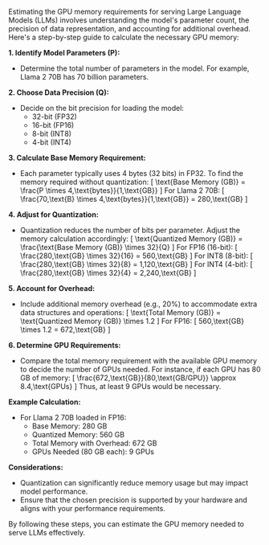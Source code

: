 Estimating the GPU memory requirements for serving Large Language Models (LLMs) involves understanding the model's parameter count, the precision of data representation, and accounting for additional overhead. Here's a step-by-step guide to calculate the necessary GPU memory:

**1. Identify Model Parameters (P):**
   - Determine the total number of parameters in the model. For example, Llama 2 70B has 70 billion parameters.

**2. Choose Data Precision (Q):**
   - Decide on the bit precision for loading the model:
     - 32-bit (FP32)
     - 16-bit (FP16)
     - 8-bit (INT8)
     - 4-bit (INT4)

**3. Calculate Base Memory Requirement:**
   - Each parameter typically uses 4 bytes (32 bits) in FP32. To find the memory required without quantization:
     \[
     \text{Base Memory (GB)} = \frac{P \times 4\,\text{bytes}}{1\,\text{GB}}
     \]
     For Llama 2 70B:
     \[
     \frac{70\,\text{B} \times 4\,\text{bytes}}{1\,\text{GB}} = 280\,\text{GB}
     \]

**4. Adjust for Quantization:**
   - Quantization reduces the number of bits per parameter. Adjust the memory calculation accordingly:
     \[
     \text{Quantized Memory (GB)} = \frac{\text{Base Memory (GB)} \times 32}{Q}
     \]
     For FP16 (16-bit):
     \[
     \frac{280\,\text{GB} \times 32}{16} = 560\,\text{GB}
     \]
     For INT8 (8-bit):
     \[
     \frac{280\,\text{GB} \times 32}{8} = 1,120\,\text{GB}
     \]
     For INT4 (4-bit):
     \[
     \frac{280\,\text{GB} \times 32}{4} = 2,240\,\text{GB}
     \]

**5. Account for Overhead:**
   - Include additional memory overhead (e.g., 20%) to accommodate extra data structures and operations:
     \[
     \text{Total Memory (GB)} = \text{Quantized Memory (GB)} \times 1.2
     \]
     For FP16:
     \[
     560\,\text{GB} \times 1.2 = 672\,\text{GB}
     \]

**6. Determine GPU Requirements:**
   - Compare the total memory requirement with the available GPU memory to decide the number of GPUs needed. For instance, if each GPU has 80 GB of memory:
     \[
     \frac{672\,\text{GB}}{80\,\text{GB/GPU}} \approx 8.4\,\text{GPUs}
     \]
     Thus, at least 9 GPUs would be necessary.

**Example Calculation:**
   - For Llama 2 70B loaded in FP16:
     - Base Memory: 280 GB
     - Quantized Memory: 560 GB
     - Total Memory with Overhead: 672 GB
     - GPUs Needed (80 GB each): 9 GPUs

**Considerations:**
   - Quantization can significantly reduce memory usage but may impact model performance.
   - Ensure that the chosen precision is supported by your hardware and aligns with your performance requirements.

By following these steps, you can estimate the GPU memory needed to serve LLMs effectively. 
